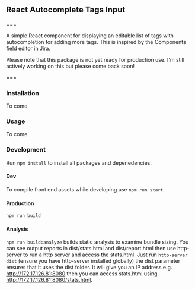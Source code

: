 ## React Autocomplete Tags Input
===

A simple React component for displaying an editable list of tags with autocompletion for adding more tags. This is inspired by the Components field editor in Jira.

Please note that this package is not yet ready for production use. I'm still actively working on this but please come back soon!

===

### Installation
To come

### Usage
To come

### Development
Run `npm install` to install all packages and depenedencies.

#### Dev
To compile front end assets while developing use `npm run start`.

#### Production
`npm run build`

#### Analysis
`npm run build:analyze` builds static analysis to examine bundle sizing. You can see output reports in dist/stats.html and dist/report.html
then use http-server to run a http server and access the stats.html. Just run `http-server dist` (ensure you have http-server installed globally)
the dist parameter ensures that it uses the dist folder. It will give you an IP address e.g. http://172.17.126.81:8080 then you can access
stats.html using http://172.17.126.81:8080/stats.html.